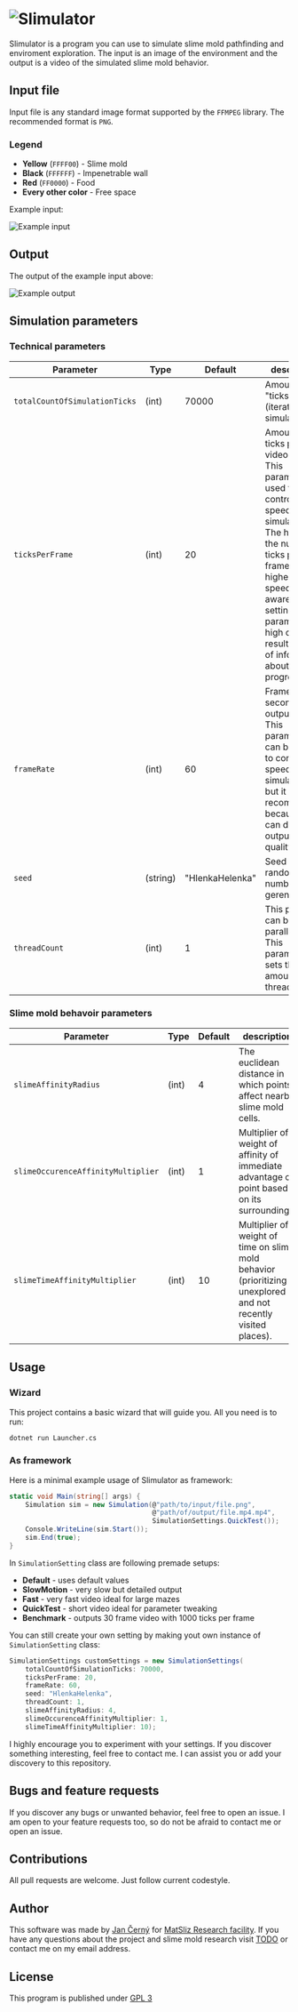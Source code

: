 # ![Slimulator](https://github.com/yagarea/Slimulator/blob/master/media/logo.gif?raw=true)

Slimulator is a program you can use to simulate slime mold pathfinding and enviroment exploration.
The input is an image of the environment and the output is a video of the simulated slime mold behavior.


## Input file
Input file is any standard image format supported by the `FFMPEG` library. The recommended format is `PNG`.

### Legend
- **Yellow** (`FFFF00`) - Slime mold
- **Black** (`FFFFFF`) - Impenetrable wall
- **Red** (`FF0000`) - Food
- **Every other color** - Free space

Example input:

![Example input](https://raw.githubusercontent.com/yagarea/Slimulator/master/testInputs/maze500-food2.png?raw=true)

## Output

The output of the example input above:

![Example output](https://github.com/yagarea/Slimulator/blob/master/media/exampleOutput.gif?raw=true)

## Simulation parameters

### Technical parameters

| Parameter                     | Type     | Default         | description                                                                                                                                                                                                                                                         |
| ---                           | ---      | ---             | ---                                                                                                                                                                                                                                                                 |
| `totalCountOfSimulationTicks` | (int)    | 70000           | Amount "ticks" (iterations of simulations)                                                                                                                                                                                                                          |
| `ticksPerFrame`               | (int)    | 20              | Amount of ticks per one video frame. This parameter is used to control the speed of simulation. The higher the number of ticks per frame, the higher the speed. Be aware that setting this parameter too high can result in loss of information about the progress. |
| `frameRate`                   | (int)    | 60              | Frames per second in the output video. This parameter can be used to control the speed of simulation too but it is not recommended because it can damage output video quality.                                                                                      |
| `seed`                        | (string) | "HlenkaHelenka" | Seed for the random number gerenerator.                                                                                                                                                                                                                             |
| `threadCount`                 | (int)    | 1               | This program can be parallelized. This parameter sets the amount of threads used.                                                                                                                                                                                   |

### Slime mold behavoir parameters

| Parameter                          | Type  | Default | description                                                                                                    |
| ---                                | ---   | ---     | ---                                                                                                            |
| `slimeAffinityRadius`              | (int) | 4       | The euclidean distance in which points affect nearby slime mold cells.                                         |
| `slimeOccurenceAffinityMultiplier` | (int) | 1       | Multiplier of weight of affinity of immediate advantage of point based on its surroundings.                    |
| `slimeTimeAffinityMultiplier`      | (int) | 10      | Multiplier of weight of time on slime mold behavior (prioritizing unexplored and not recently visited places). |

## Usage

### Wizard

This project contains a basic wizard that will guide you. All you need is to run:


```bash
dotnet run Launcher.cs
```

### As framework

Here is a minimal example usage of Slimulator as framework:

```c#
static void Main(string[] args) {
    Simulation sim = new Simulation(@"path/to/input/file.png",
                                    @"path/of/output/file.mp4.mp4",
                                    SimulationSettings.QuickTest());
    Console.WriteLine(sim.Start());
    sim.End(true);
}
```

In `SimulationSetting` class are following premade setups:
- **Default** - uses default values
- **SlowMotion** - very slow but detailed output
- **Fast** - very fast video ideal for large mazes
- **QuickTest** - short video ideal for parameter tweaking
- **Benchmark** - outputs 30 frame video with 1000 ticks per frame

You can still create your own setting by making yout own instance of `SimulationSetting` class:

```c#
SimulationSettings customSettings = new SimulationSettings(
    totalCountOfSimulationTicks: 70000,
    ticksPerFrame: 20,
    frameRate: 60,
    seed: "HlenkaHelenka",
    threadCount: 1,
    slimeAffinityRadius: 4,
    slimeOccurenceAffinityMultiplier: 1,
    slimeTimeAffinityMultiplier: 10);
```

I highly encourage you to experiment with your settings. If you discover something 
interesting, feel free to contact me. I can assist you or add your discovery to this 
repository.

## Bugs and feature requests
If you discover any bugs or unwanted behavior, feel free to open an issue. I am open to your 
feature requests too, so do not be afraid to contact me or open an issue.

## Contributions
All pull requests are welcome. Just follow current codestyle.

## Author
This software was made by [Jan Černý](https://blackblog.cz/) for 
[MatSliz Research facility](http://slimoco.ning.com/group/matsliz). If you have 
any questions about the project and slime mold research visit [TODO](TODO) or contact me on my 
email address.

## License
This program is published under [GPL 3](https://github.com/yagarea/Slimulator/blob/master/LICENSE)

